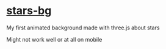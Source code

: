 # [stars-bg](https://meterel.github.io/stars-bg/)

My first animated background made with three.js about stars

Might not work well or at all on mobile
